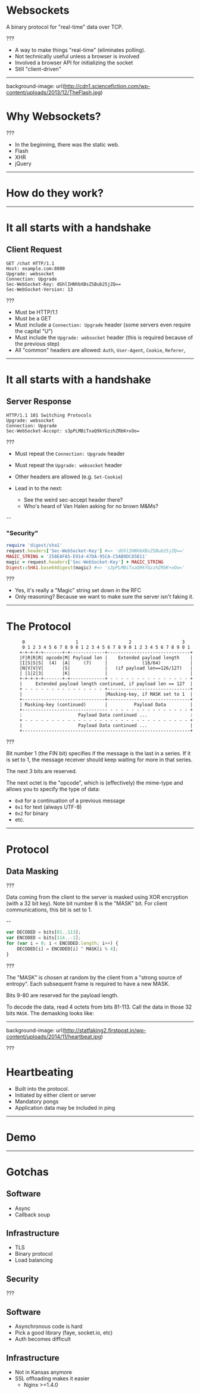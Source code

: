 # Websockets

A binary protocol for "real-time" data over TCP.

???

- A way to make things "real-time" (eliminates polling).
- Not technically useful unless a browser is involved
- Involved a browser API for initializing the socket
- Still "client-driven"

---

background-image: url(http://cdn1.sciencefiction.com/wp-content/uploads/2013/12/TheFlash.jpg)

# Why Websockets?

???

- In the beginning, there was the static web.
- Flash
- XHR
- jQuery

---

# How do they work?

---

# It all starts with a handshake

## Client Request

```HTTP
GET /chat HTTP/1.1
Host: example.com:8000
Upgrade: websocket
Connection: Upgrade
Sec-WebSocket-Key: dGhlIHNhbXBsZSBub25jZQ==
Sec-WebSocket-Version: 13
```

???

- Must be HTTP/1.1
- Must be a GET
- Must include a `Connection: Upgrade` header (some servers even require the
  capital "U")
- Must include the `Upgrade: websocket` header (this is required because of the
  previous step)
- All "common" headers are allowed: `Auth`, `User-Agent`, `Cookie`, `Referer`,

---

# It all starts with a handshake

## Server Response

```HTTP
HTTP/1.1 101 Switching Protocols
Upgrade: websocket
Connection: Upgrade
Sec-WebSocket-Accept: s3pPLMBiTxaQ9kYGzzhZRbK+xOo=
```

???

- Must repeat the `Connection: Upgrade` header
- Must repeat the `Upgrade: websocket` header
- Other headers are allowed (e.g. `Set-Cookie`)

- Lead in to the next:
  - See the weird sec-accept header there?
  - Who's heard of Van Halen asking for no brown M&Ms?

--

### "Security"

```ruby
require 'digest/sha1'
request.headers['Sec-WebSocket-Key'] #=> 'dGhlIHNhbXBsZSBub25jZQ=='
MAGIC_STRING = '258EAFA5-E914-47DA-95CA-C5AB0DC85B11'
magic = request.headers['Sec-WebSocket-Key'] + MAGIC_STRING
Digest::SHA1.base64digest(magic) #=> 's3pPLMBiTxaQ9kYGzzhZRbK+xOo='
```

???

- Yes, it's really a "Magic" string set down in the RFC
- Only reasoning? Because we want to make sure the server isn't faking it.

---

# The Protocol

```
      0                   1                   2                   3
      0 1 2 3 4 5 6 7 8 9 0 1 2 3 4 5 6 7 8 9 0 1 2 3 4 5 6 7 8 9 0 1
     +-+-+-+-+-------+-+-------------+-------------------------------+
     |F|R|R|R| opcode|M| Payload len |    Extended payload length    |
     |I|S|S|S|  (4)  |A|     (7)     |             (16/64)           |
     |N|V|V|V|       |S|             |   (if payload len==126/127)   |
     | |1|2|3|       |K|             |                               |
     +-+-+-+-+-------+-+-------------+ - - - - - - - - - - - - - - - +
     |     Extended payload length continued, if payload len == 127  |
     + - - - - - - - - - - - - - - - +-------------------------------+
     |                               |Masking-key, if MASK set to 1  |
     +-------------------------------+-------------------------------+
     | Masking-key (continued)       |          Payload Data         |
     +-------------------------------- - - - - - - - - - - - - - - - +
     :                     Payload Data continued ...                :
     + - - - - - - - - - - - - - - - - - - - - - - - - - - - - - - - +
     |                     Payload Data continued ...                |
     +---------------------------------------------------------------+
```

???

Bit number 1 (the FIN bit) specifies if the message is the last in a series. If
it is set to 1, the message receiver should keep waiting for more in that
series.

The next 3 bits are reserved.

The next octet is the "opcode", which is (effectively) the mime-type and allows
you to specify the type of data:

  - `0x0` for a continuation of a previous message
  - `0x1` for text (always UTF-8)
  - `0x2` for binary
  - etc.

---

# Protocol

## Data Masking

???

Data coming from the client to the server is masked using XOR encryption (with a
32 bit key). Note bit number 8 is the "MASK" bit. For client communications,
this bit is set to 1.

--

```javascript
var DECODED = bits[81..113];
var ENCODED = bits[114..-1];
for (var i = 0; i < ENCODED.length; i++) {
    DECODED[i] = ENCODED[i] ^ MASK[i % 4];
}
```

???

The "MASK" is chosen at random by the client from a "strong source of entropy".
Each subsequent frame is required to have a new MASK.

Bits 9-80 are reserved for the payload length.

To decode the data, read 4 octets from bits 81-113. Call the data in those 32
bits `MASK`. The demasking looks like:

---

background-image: url(http://statfaking2.firstpost.in/wp-content/uploads/2014/11/heartbeat.jpg)

???

# Heartbeating

- Built into the protocol.
- Initiated by either client or server
- Mandatory pongs
- Application data may be included in ping

---

# Demo

---

# Gotchas

## Software

- Async
- Callback soup

## Infrastructure

- TLS
- Binary protocol
- Load balancing

## Security 

???

## Software
- Asynchronous code is hard
- Pick a good library (faye, socket.io, etc)
- Auth becomes difficult

## Infrastructure
- Not in Kansas anymore
- SSL offloading makes it easier
  - Nginx >=1.4.0

